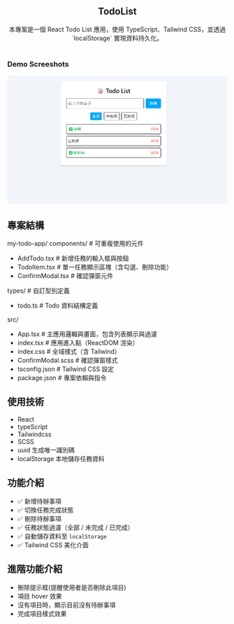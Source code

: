 <div align="center">
  <h2 align="center">TodoList</h2>
  本專案是一個 React Todo List 應用，使用 TypeScript、Tailwind CSS，並透過 `localStorage` 實現資料持久化。
</div>

<br />

### Demo Screeshots

![EduWeb Desktop Demo](././src/assets/todolist.png "Desktop Demo")

## 專案結構

my-todo-app/
components/          # 可重複使用的元件
- AddTodo.tsx         # 新增任務的輸入框與按鈕
- TodoItem.tsx        # 單一任務顯示區塊（含勾選、刪除功能）
- ConfirmModal.tsx    # 確認彈窗元件

types/               # 自訂型別定義
- todo.ts             # Todo 資料結構定義

src/
- App.tsx             # 主應用邏輯與畫面，包含列表顯示與過濾
- index.tsx           # 應用進入點（ReactDOM 渲染）
- index.css           # 全域樣式（含 Tailwind）
- ConfirmModal.scss   # 確認彈窗樣式
- tsconfig.json       # Tailwind CSS 設定
- package.json        # 專案依賴與指令

## 使用技術

- React
- typeScript
- Tailwindcss
- SCSS
- uuid 生成唯一識別碼
- localStorage 本地儲存任務資料

## 功能介紹

- ✅ 新增待辦事項
- ✅ 切換任務完成狀態
- ✅ 刪除待辦事項
- ✅ 任務狀態過濾（全部 / 未完成 / 已完成）
- ✅ 自動儲存資料至 `localStorage`
- ✅ Tailwind CSS 美化介面

## 進階功能介紹

- 刪除提示框(提醒使用者是否刪除此項目)
- 項目 hover 效果
- 沒有項目時，顯示目前沒有待辦事項
- 完成項目樣式效果